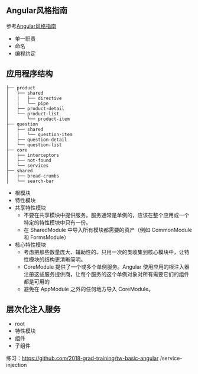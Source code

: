 ## Angular风格指南
参考[Angular风格指南](https://angular.cn/guide/styleguide)

- 单一职责
- 命名
- 编程约定

## 应用程序结构
```
├── product
│   ├── shared
│   |   ├── directive
│   |   └── pipe
│   ├── product-detail
│   └── product-list
│       └── product-item
├── question
│   ├── shared
│   |   └── question-item
│   ├── question-detail
│   └── question-list
├── core
│   ├── interceptors
│   ├── not-found
│   └── services
├── shared
│   ├── bread-crumbs
│   └── search-bar
```
- 根模块
- 特性模块
- 共享特性模块
    - 不要在共享模块中提供服务。服务通常是单例的，应该在整个应用或一个特定的特性模块中只有一份。
    - 在 SharedModule 中导入所有模块都需要的资产（例如 CommonModule 和 FormsModule）
- 核心特性模块
    - 考虑把那些数量庞大、辅助性的、只用一次的类收集到核心模块中，让特性模块的结构更清晰简明。
    - CoreModule 提供了一个或多个单例服务。Angular 使用应用的根注入器注册这些服务提供商，让每个服务的这个单例对象对所有需要它们的组件都是可用的
    - 避免在 AppModule 之外的任何地方导入 CoreModule。
    
## 层次化注入服务
- root
- 特性模块
- 组件
- 子组件

练习：https://github.com/2018-grad-training/tw-basic-angular /service-injection

